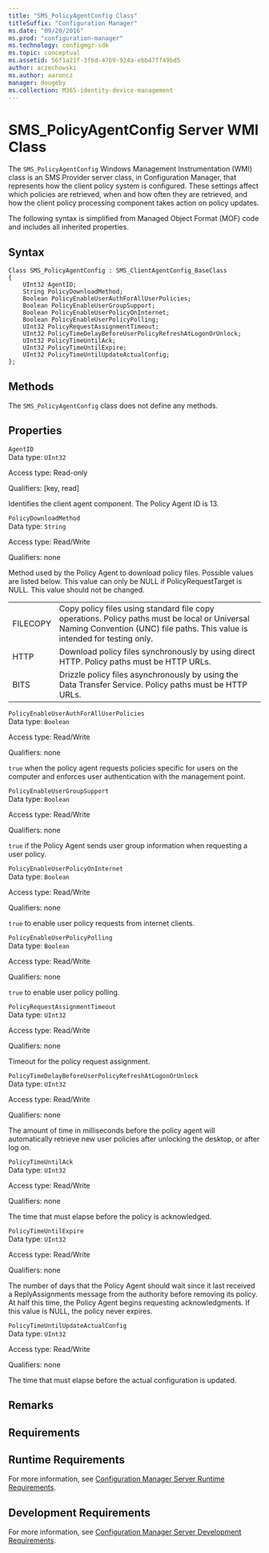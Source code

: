 ```yaml
---
title: "SMS_PolicyAgentConfig Class"
titleSuffix: "Configuration Manager"
ms.date: "09/20/2016"
ms.prod: "configuration-manager"
ms.technology: configmgr-sdk
ms.topic: conceptual
ms.assetid: 56f1a21f-3f6d-47b9-924a-ebb47ff49bd5
author: aczechowski
ms.author: aaroncz
manager: dougeby
ms.collection: M365-identity-device-management
---
```

# SMS_PolicyAgentConfig Server WMI Class
The `SMS_PolicyAgentConfig` Windows Management Instrumentation (WMI) class is an SMS Provider server class, in Configuration Manager, that represents how the client policy system is configured. These settings affect which policies are retrieved, when and how often they are retrieved, and how the client policy processing component takes action on policy updates.  

 The following syntax is simplified from Managed Object Format (MOF) code and includes all inherited properties.  

## Syntax  

```  
Class SMS_PolicyAgentConfig : SMS_ClientAgentConfig_BaseClass  
{  
    UInt32 AgentID;  
    String PolicyDownloadMethod;  
    Boolean PolicyEnableUserAuthForAllUserPolicies;  
    Boolean PolicyEnableUserGroupSupport;  
    Boolean PolicyEnableUserPolicyOnInternet;  
    Boolean PolicyEnableUserPolicyPolling;  
    UInt32 PolicyRequestAssignmentTimeout;  
    UInt32 PolicyTimeDelayBeforeUserPolicyRefreshAtLogonOrUnlock;  
    UInt32 PolicyTimeUntilAck;  
    UInt32 PolicyTimeUntilExpire;  
    UInt32 PolicyTimeUntilUpdateActualConfig;  
};  
```  

## Methods  
 The `SMS_PolicyAgentConfig` class does not define any methods.  

## Properties  
 `AgentID`  
 Data type: `UInt32`  

 Access type: Read-only  

 Qualifiers: [key, read]  

 Identifies the client agent component. The Policy Agent ID is 13.  

 `PolicyDownloadMethod`  
 Data type: `String`  

 Access type: Read/Write  

 Qualifiers: none  

 Method used by the Policy Agent to download policy files. Possible values are listed below. This value can only be NULL if PolicyRequestTarget is NULL. This value should not be changed.  

|||  
|-|-|  
|FILECOPY|Copy policy files using standard file copy operations. Policy paths must be local or Universal Naming Convention (UNC) file paths. This value is intended for testing only.|  
|HTTP|Download policy files synchronously by using direct HTTP. Policy paths must be HTTP URLs.|  
|BITS|Drizzle policy files asynchronously by using the Data Transfer Service. Policy paths must be HTTP URLs.|  

 `PolicyEnableUserAuthForAllUserPolicies`  
 Data type: `Boolean`  

 Access type: Read/Write  

 Qualifiers: none  

 `true` when the policy agent requests policies specific for users on the computer and enforces user authentication with the management point.  

 `PolicyEnableUserGroupSupport`  
 Data type: `Boolean`  

 Access type: Read/Write  

 Qualifiers: none  

 `true` if the Policy Agent sends user group information when requesting a user policy.  

 `PolicyEnableUserPolicyOnInternet`  
 Data type: `Boolean`  

 Access type: Read/Write  

 Qualifiers: none  

 `true` to enable user policy requests from internet clients.  

 `PolicyEnableUserPolicyPolling`  
 Data type: `Boolean`  

 Access type: Read/Write  

 Qualifiers: none  

 `true` to enable user policy polling.  

 `PolicyRequestAssignmentTimeout`  
 Data type: `UInt32`  

 Access type: Read/Write  

 Qualifiers: none  

 Timeout for the policy request assignment.  

 `PolicyTimeDelayBeforeUserPolicyRefreshAtLogonOrUnlock`  
 Data type: `UInt32`  

 Access type: Read/Write  

 Qualifiers: none  

 The amount of time in milliseconds before the policy agent will automatically retrieve new user policies after unlocking the desktop, or after log on.  

 `PolicyTimeUntilAck`  
 Data type: `UInt32`  

 Access type: Read/Write  

 Qualifiers: none  

 The time that must elapse before the policy is acknowledged.  

 `PolicyTimeUntilExpire`  
 Data type: `UInt32`  

 Access type: Read/Write  

 Qualifiers: none  

 The number of days that the Policy Agent should wait since it last received a ReplyAssignments message from the authority before removing its policy. At half this time, the Policy Agent begins requesting acknowledgments. If this value is NULL, the policy never expires.  

 `PolicyTimeUntilUpdateActualConfig`  
 Data type: `UInt32`  

 Access type: Read/Write  

 Qualifiers: none  

 The time that must elapse before the actual configuration is updated.  

## Remarks  

## Requirements  

## Runtime Requirements  
 For more information, see [Configuration Manager Server Runtime Requirements](../../../../../develop/core/reqs/server-runtime-requirements.md).  

## Development Requirements  
 For more information, see [Configuration Manager Server Development Requirements](../../../../../develop/core/reqs/server-development-requirements.md).
